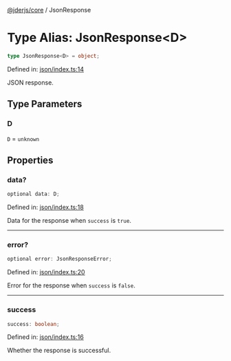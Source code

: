[@jderjs/core](../README.md) / JsonResponse

# Type Alias: JsonResponse\<D\>

```ts
type JsonResponse<D> = object;
```

Defined in: [json/index.ts:14](https://github.com/jder-std/core.js/blob/fa462a6e8ab33376a6e8f900daa78e7126f02f40/package/src/response/json/index.ts#L14)

JSON response.

## Type Parameters

### D

`D` = `unknown`

## Properties

### data?

```ts
optional data: D;
```

Defined in: [json/index.ts:18](https://github.com/jder-std/core.js/blob/fa462a6e8ab33376a6e8f900daa78e7126f02f40/package/src/response/json/index.ts#L18)

Data for the response when `success` is `true`.

***

### error?

```ts
optional error: JsonResponseError;
```

Defined in: [json/index.ts:20](https://github.com/jder-std/core.js/blob/fa462a6e8ab33376a6e8f900daa78e7126f02f40/package/src/response/json/index.ts#L20)

Error for the response when `success` is `false`.

***

### success

```ts
success: boolean;
```

Defined in: [json/index.ts:16](https://github.com/jder-std/core.js/blob/fa462a6e8ab33376a6e8f900daa78e7126f02f40/package/src/response/json/index.ts#L16)

Whether the response is successful.
